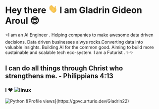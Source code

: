 # Hey there <img src = "https://raw.githubusercontent.com/ABSphreak/ABSphreak/master/gifs/Hi.gif" width = 30px></img> I am Gladrin Gideon Aroul :sunglasses:
:star:I am an AI Engineer . Helping companies to make awesome data driven decisions. Data driven businesses alwys rocks.Converting data into valuable insights. Building AI for the common good. Aiming to build more sustainable and scalable tech eco-system. I am a Futurist  . 
✨✨
## I can do all things through Christ who strengthens me. - Philippians 4:13
### I :heart: <img alt="linux" src="https://img.shields.io/badge/Linux-FCC624?style=for-the-badge&logo=linux&logoColor=black"/>
<img alt = "Python" src = "https://img.shields.io/badge/Python-FFD43B?style=for-the-badge&logo=python&logoColor=black"/>
![Profile views](https://gpvc.arturio.dev/Gladrin22)

